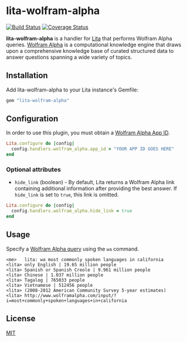 # lita-wolfram-alpha

[![Build Status](https://travis-ci.org/tristaneuan/lita-wolfram-alpha.png?branch=master)](https://travis-ci.org/tristaneuan/lita-wolfram-alpha)
[![Coverage Status](https://coveralls.io/repos/tristaneuan/lita-wolfram-alpha/badge.png)](https://coveralls.io/r/tristaneuan/lita-wolfram-alpha)

**lita-wolfram-alpha** is a handler for [Lita](https://github.com/jimmycuadra/lita) that performs Wolfram Alpha queries. [Wolfram Alpha](http://www.wolframalpha.com/) is a computational knowledge engine that draws upon a comprehensive knowledge base of curated structured data to answer questions spanning a wide variety of topics.

## Installation

Add lita-wolfram-alpha to your Lita instance's Gemfile:

``` ruby
gem "lita-wolfram-alpha"
```

## Configuration

In order to use this plugin, you must obtain a [Wolfram Alpha App ID](https://developer.wolframalpha.com/portal/apisignup.html).

``` ruby
Lita.configure do |config|
  config.handlers.wolfram_alpha.app_id = "YOUR APP ID GOES HERE"
end
```

### Optional attributes
* `hide_link` (boolean) - By default, Lita returns a Wolfram Alpha link containing additional information after providing the best answer. If `hide_link` is set to `true`, this link is omitted.

``` ruby
Lita.configure do |config|
  config.handlers.wolfram_alpha.hide_link = true
end
```

## Usage

Specify a [Wolfram Alpha query](http://www.wolframalpha.com/examples/?src=input) using the `wa` command.

```
<me>   lita: wa most commonly spoken languages in california
<lita> only English | 19.65 million people
<lita> Spanish or Spanish Creole | 9.961 million people
<lita> Chinese | 1.037 million people
<lita> Tagalog | 765033 people
<lita> Vietnamese | 512456 people
<lita> (2008-2012 American Community Survey 5-year estimates)
<lita> http://www.wolframalpha.com/input/?i=most+commonly+spoken+languages+in+california
```

## License

[MIT](http://opensource.org/licenses/MIT)
